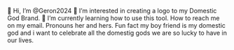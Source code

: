 👋 Hi, I’m @Geron2024
👀 I’m interested in creating a logo to my Domestic God Brand.
🌱 I’m currently learning how to use this tool.
How to reach me on my email.
Pronouns her and hers.
Fun fact my boy friend is my domestic god and i want to celebrate all the domestig gods we are so lucky to have in our lives.   

<!---
Geron2024/Geron2024 is a ✨ special ✨ repository because its `README.md` (this file) appears on your GitHub profile.
You can click the Preview link to take a look at your changes.
--->
